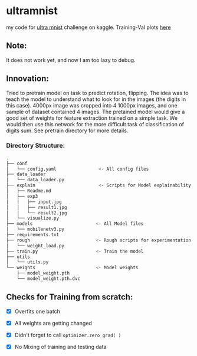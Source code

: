 # ultramnist
my code for [ultra mnist](https://www.kaggle.com/c/ultra-mnist) challenge on kaggle. Training-Val plots [here](https://wandb.ai/harshraj22/ultramnist?workspace=user-harshraj22)

## Note:
It does not work yet, and now I am too lazy to debug. 

## Innovation:
Tried to pretrain model on task to predict rotation, flipping. The idea was to teach the model to understand what to look for in the images (the digits in this case). 4000px image was cropped into 4 1000px images, and one sample of dataset contained 4 images. The pretained model would give a good set of weights for feature extraction trained on a simple task. We would then use this network for the more difficult task of classification of digits sum. See pretrain directory for more details.


### Directory Structure:
```bash
.
├── conf
│   └── config.yaml                <- All config files
├── data_loader
│   └── data_loader.py
├── explain                        <- Scripts for Model explainability
│   ├── Readme.md
│   ├── exp3
│   │   ├── input.jpg
│   │   ├── result1.jpg
│   │   └── result2.jpg
│   └── visualize.py
├── models                        <- All Model files
│   └── mobilenetv3.py
├── requirements.txt
├── rough                         <- Rough scripts for experimentation
│   └── weight_load.py
├── train.py                      <- Train the model
├── utils
│   └── utils.py
└── weights                       <- Model weights
    ├── model_weight.pth
    └── model_weight.pth.dvc
```


## Checks for Training from scratch:
- [x] Overfits one batch
- [x] All weights are getting changed
- [x] Didn't forget to call `optimizer.zero_grad( )`
- [x] No Mixing of training and testing data

